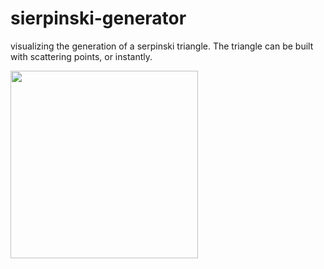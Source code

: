 # sierpinski-generator
visualizing the generation of a serpinski triangle.
The triangle can be built with scattering points, or instantly.

<img src="https://user-images.githubusercontent.com/26256828/168431878-808f0629-3040-4140-a1da-1da63620649f.gif" width="300">
